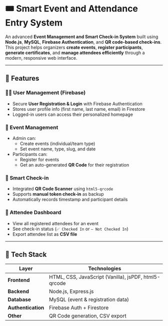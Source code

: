 # 🎟️ Smart Event and Attendance Entry System

An advanced **Event Management and Smart Check-in System** built using **Node.js**, **MySQL**, **Firebase Authentication**, and **QR code-based check-ins**.  
This project helps organizers **create events**, **register participants**, **generate certificates**, and **manage attendees efficiently** through a modern, responsive web interface.

---

## 🚀 Features

### 🧑‍💼 User Management (Firebase)
- Secure **User Registration & Login** with Firebase Authentication  
- Stores user profile info (first name, last name, email) in Firestore  
- Logged-in users can access their personalized homepage  

### 🎫 Event Management
- Admin can:
  - Create events (individual/team type)
  - Set event name, type, slug, and date  
- Participants can:
  - Register for events  
  - Get an auto-generated **QR Code** for their registration  

### 📱 Smart Check-in
- Integrated **QR Code Scanner** using `html5-qrcode`  
- Supports **manual token check-in** as backup  
- Automatically records timestamp and participant details  

### 👥 Attendee Dashboard
- View all registered attendees for an event  
- See check-in status (`✅ Checked In` or `— Not Checked In`)  
- Export attendee list as **CSV file**


---

## 🧩 Tech Stack

| Layer | Technologies |
|--------|----------------|
| **Frontend** | HTML, CSS, JavaScript (Vanilla), jsPDF, html5-qrcode |
| **Backend** | Node.js, Express.js |
| **Database** | MySQL (event & registration data) |
| **Authentication** | Firebase Auth + Firestore |
| **Other** | QR Code generation, CSV export |



